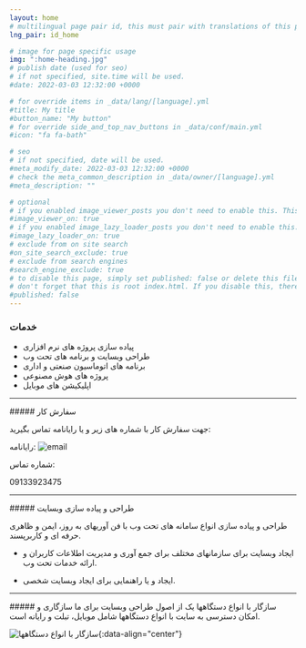 ```yaml
---
layout: home
# multilingual page pair id, this must pair with translations of this page. (This name must be unique)
lng_pair: id_home

# image for page specific usage
img: ":home-heading.jpg"
# publish date (used for seo)
# if not specified, site.time will be used.
#date: 2022-03-03 12:32:00 +0000

# for override items in _data/lang/[language].yml
#title: My title
#button_name: "My button"
# for override side_and_top_nav_buttons in _data/conf/main.yml
#icon: "fa fa-bath"

# seo
# if not specified, date will be used.
#meta_modify_date: 2022-03-03 12:32:00 +0000
# check the meta_common_description in _data/owner/[language].yml
#meta_description: ""

# optional
# if you enabled image_viewer_posts you don't need to enable this. This is only if image_viewer_posts = false
#image_viewer_on: true
# if you enabled image_lazy_loader_posts you don't need to enable this. This is only if image_lazy_loader_posts = false
#image_lazy_loader_on: true
# exclude from on site search
#on_site_search_exclude: true
# exclude from search engines
#search_engine_exclude: true
# to disable this page, simply set published: false or delete this file
# don't forget that this is root index.html. If you disable this, there will be no index.html page to open
#published: false
---
```

### خدمات 

  - پیاده سازی پروژه های نرم افزاری
  - طراحی وبسایت و برنامه های تحت وب
  - برنامه های اتوماسیون صنعتی و اداری
  - پروژه های هوش مصنوعی 
  - اپلیکیشن های موبایل


<hr />
##### سفارش کار

جهت سفارش کار با شماره های زیر و یا رایانامه تماس بگیرید:

رایانامه: ![email](:email.png)

شماره تماس:

09133923475

<hr />
##### طراحی و پیاده سازی وبسایت

طراحی و پیاده سازی انواع سامانه های تحت وب با فن آوریهای به روز، ایمن و ظاهری حرفه ای و کاربرپسند.

 - ایجاد وبسایت برای سازمانهای مختلف برای جمع آوری و مدیریت اطلاعات کاربران و ارائه خدمات تحت وب. 

 -  ایجاد و یا راهنمایی برای ایجاد وبسایت شخصی.
 
<hr />
##### سازگار با انواع دستگاهها
یک از اصول طراحی وبسایت برای ما سازگاری و امکان دسترسی به سایت با انواع دستگاهها شامل موبایل، تبلت و رایانه است. 


![سازگار با انواع دستگاهها](:responsive.jpg){:data-align="center"}






